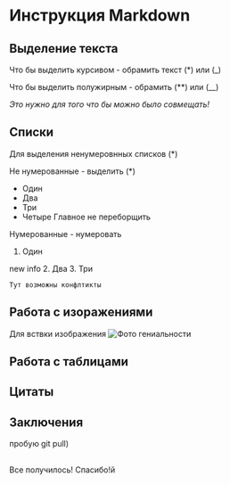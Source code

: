 # Инструкция Markdown

## Выделение текста

Что бы выделить курсивом - обрамить текст (*) или (_)

Что бы выделить полужирным - обрамить (**) или (__)

 *Это нужно для того что бы можно было _совмещать!_*

## Списки 
Для выделения ненумеровнных списков (*)

Не нумерованные - выделить (*)
* Один
* Два
* Три
* Четыре
Главное не переборщить

Нумерованные - нумеровать
1. Один


new info
2. Два
3. Три
    
    Тут возможны конфлтикты
    
## Работа с изоражениями
Для вствки изображения  ![Фото гениальности ](  1.jpg)



## Работа с таблицами


##  Цитаты 


## Заключения

пробую git pull)


##

Все получилось! Спасибо!й   